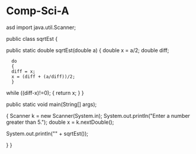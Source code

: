 # Comp-Sci-A
asd
import java.util.Scanner;

public class sqrtEst
{

   public static double sqrtEst(double a)
   {
      double x = a/2;
      double diff;
   
      do
      {
      diff = x;
      x = (diff + (a/diff))/2;
      }
   
   while ((diff-x)!=0);
   {
   return x;
   }
   }



public static void main(String[] args);

{
Scanner k = new Scanner(System.in);
System.out.println("Enter a number greater than 5.");
double x = k.nextDouble();

System.out.println("" + sqrtEst());




}
}
